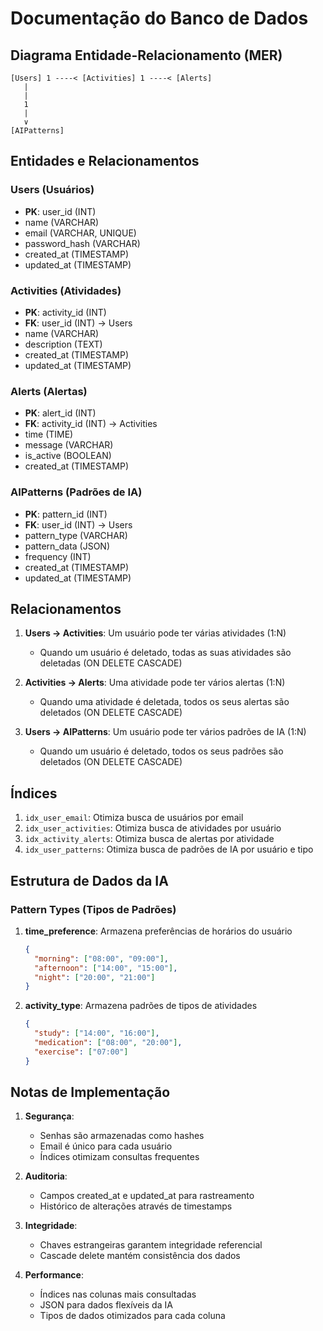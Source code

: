 # Documentação do Banco de Dados

## Diagrama Entidade-Relacionamento (MER)

```
[Users] 1 ----< [Activities] 1 ----< [Alerts]
   |
   |
   1
   |
   ∨
[AIPatterns]

```

## Entidades e Relacionamentos

### Users (Usuários)
- **PK**: user_id (INT)
- name (VARCHAR)
- email (VARCHAR, UNIQUE)
- password_hash (VARCHAR)
- created_at (TIMESTAMP)
- updated_at (TIMESTAMP)

### Activities (Atividades)
- **PK**: activity_id (INT)
- **FK**: user_id (INT) -> Users
- name (VARCHAR)
- description (TEXT)
- created_at (TIMESTAMP)
- updated_at (TIMESTAMP)

### Alerts (Alertas)
- **PK**: alert_id (INT)
- **FK**: activity_id (INT) -> Activities
- time (TIME)
- message (VARCHAR)
- is_active (BOOLEAN)
- created_at (TIMESTAMP)

### AIPatterns (Padrões de IA)
- **PK**: pattern_id (INT)
- **FK**: user_id (INT) -> Users
- pattern_type (VARCHAR)
- pattern_data (JSON)
- frequency (INT)
- created_at (TIMESTAMP)
- updated_at (TIMESTAMP)

## Relacionamentos

1. **Users -> Activities**: Um usuário pode ter várias atividades (1:N)
   - Quando um usuário é deletado, todas as suas atividades são deletadas (ON DELETE CASCADE)

2. **Activities -> Alerts**: Uma atividade pode ter vários alertas (1:N)
   - Quando uma atividade é deletada, todos os seus alertas são deletados (ON DELETE CASCADE)

3. **Users -> AIPatterns**: Um usuário pode ter vários padrões de IA (1:N)
   - Quando um usuário é deletado, todos os seus padrões são deletados (ON DELETE CASCADE)

## Índices

1. `idx_user_email`: Otimiza busca de usuários por email
2. `idx_user_activities`: Otimiza busca de atividades por usuário
3. `idx_activity_alerts`: Otimiza busca de alertas por atividade
4. `idx_user_patterns`: Otimiza busca de padrões de IA por usuário e tipo

## Estrutura de Dados da IA

### Pattern Types (Tipos de Padrões)
1. **time_preference**: Armazena preferências de horários do usuário
   ```json
   {
     "morning": ["08:00", "09:00"],
     "afternoon": ["14:00", "15:00"],
     "night": ["20:00", "21:00"]
   }
   ```

2. **activity_type**: Armazena padrões de tipos de atividades
   ```json
   {
     "study": ["14:00", "16:00"],
     "medication": ["08:00", "20:00"],
     "exercise": ["07:00"]
   }
   ```

## Notas de Implementação

1. **Segurança**:
   - Senhas são armazenadas como hashes
   - Email é único para cada usuário
   - Índices otimizam consultas frequentes

2. **Auditoria**:
   - Campos created_at e updated_at para rastreamento
   - Histórico de alterações através de timestamps

3. **Integridade**:
   - Chaves estrangeiras garantem integridade referencial
   - Cascade delete mantém consistência dos dados

4. **Performance**:
   - Índices nas colunas mais consultadas
   - JSON para dados flexíveis da IA
   - Tipos de dados otimizados para cada coluna 